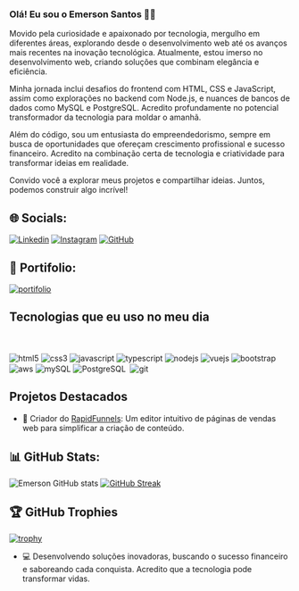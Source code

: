 
### Olá! Eu sou o Emerson Santos ✋🏾

Movido pela curiosidade e apaixonado por tecnologia, mergulho em diferentes áreas, explorando desde o desenvolvimento web até os avanços mais recentes na inovação tecnológica. Atualmente, estou imerso no desenvolvimento web, criando soluções que combinam elegância e eficiência.

Minha jornada inclui desafios do frontend com HTML, CSS e JavaScript, assim como explorações no backend com Node.js, e nuances de bancos de dados como MySQL e PostgreSQL. Acredito profundamente no potencial transformador da tecnologia para moldar o amanhã.

Além do código, sou um entusiasta do empreendedorismo, sempre em busca de oportunidades que ofereçam crescimento profissional e sucesso financeiro. Acredito na combinação certa de tecnologia e criatividade para transformar ideias em realidade.

Convido você a explorar meus projetos e compartilhar ideias. Juntos, podemos construir algo incrível!



## 🌐 Socials:
[![Linkedin](https://img.shields.io/badge/LinkedIn-0077B5?style=for-the-badge&logo=linkedin&logoColor=white)](https://www.linkedin.com/in/emerson-santos-3857ba221/)
[![Instagram](https://img.shields.io/badge/Instagram-E4405F?style=for-the-badge&logo=instagram&logoColor=white)](https://www.instagram.com/emerson1998santos/)
[![GitHub](https://img.shields.io/badge/GitHub-100000?style=for-the-badge&logo=github&logoColor=white)](https://github.com/emersonSantos98)

## 📂 Portifolio:
[![portifolio](https://img.shields.io/badge/website-000000?style=for-the-badge&logo=About.me&logoColor=white)](https://emersonsantos98.github.io/)

## Tecnologias que eu uso no meu dia

<div style="display: inline-block"><br/>
<!-- Adicione suas tecnologias destacadas aqui -->
</div>
<br/>

<div style="display: inline-block"><br/>
<img align="center" alt="html5" src="https://img.shields.io/badge/HTML5-E34F26?style=for-the-badge&logo=html5&logoColor=white"/>
<img align="center" alt="css3" src="https://img.shields.io/badge/CSS3-1572B6?style=for-the-badge&logo=css3&logoColor=white"/>
<img align="center" alt="javascript" src="https://img.shields.io/badge/JavaScript-F7DF1E?style=for-the-badge&logo=javascript&logoColor=black"/>
<img align="center" alt="typescript" src="https://img.shields.io/badge/TypeScript-007ACC?style=for-the-badge&logo=typescript&logoColor=white"/>
<img align="center" alt="nodejs" src="https://img.shields.io/badge/Node.js-43853D?style=for-the-badge&logo=node.js&logoColor=whit"/>
<img align="center" alt="vuejs" src="https://img.shields.io/badge/Vue.js-35495E?style=for-the-badge&logo=vue.js&logoColor=4FC08D"/>
<img align="center" alt="bootstrap" src="https://img.shields.io/badge/Bootstrap-563D7C?style=for-the-badge&logo=bootstrap&logoColor=white"/>
<img align="center" alt="aws" src="https://img.shields.io/badge/Amazon_AWS-FF9900?style=for-the-badge&logo=amazonaws&logoColor=white"/>
<img align="center" alt="mySQL" src="https://img.shields.io/badge/MySQL-005C84?style=for-the-badge&logo=mysql&logoColor=white"/>
<img align="center" alt="PostgreSQL" src="https://img.shields.io/badge/PostgreSQL-316192?style=for-the-badge&logo=postgresql&logoColor=white"/>
<img align="center" alt="" src="https://img.shields.io/badge/Express.js-404D59?style=for-the-badge"/>
<img align="center" alt="git" src="https://img.shields.io/badge/GIT-E44C30?style=for-the-badge&logo=git&logoColor=white"/>
</div>
<br/>

## Projetos Destacados

- 🚀 Criador do [RapidFunnels](https://app.rapidfunnels.com.br/login): Um editor intuitivo de páginas de vendas web para simplificar a criação de conteúdo.

## 📊 GitHub Stats:

![Emerson GitHub stats](https://github-readme-stats.vercel.app/api?username=emersonSantos98&show_icons=true&theme=radical)
[![GitHub Streak](https://streak-stats.demolab.com/?user=emersonSantos98&theme=dracula)](https://git.io/streak-stats)

## 🏆 GitHub Trophies

[![trophy](https://github-profile-trophy.vercel.app/?username=emersonSantos98&row=2&column=10&theme=monokai)](https://github.com/ryo-ma/github-profile-trophy)

- 💻 Desenvolvendo soluções inovadoras, buscando o sucesso financeiro e saboreando cada conquista. Acredito que a tecnologia pode transformar vidas. 
